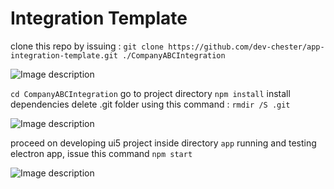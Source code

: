 # Integration Template 

clone this repo by issuing : 
``git clone https://github.com/dev-chester/app-integration-template.git ./CompanyABCIntegration``

![Image description](https://github.com/dev-chester/app-integration-template/blob/master/readmefiles/1st.png)


``cd CompanyABCIntegration``  go to project directory
``npm install``  install dependencies
delete .git folder using this command : ``rmdir /S .git``

![Image description](https://github.com/dev-chester/app-integration-template/blob/master/readmefiles/2nd.png)


proceed on developing ui5 project inside directory ``app``
running and testing electron app, issue this command ``npm start``

![Image description](https://github.com/dev-chester/app-integration-template/blob/master/readmefiles/3rd.png)
